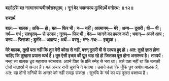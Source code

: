 **बालोऽसि बत नात्मानमन्यषीगर्भसश्भृतम् ।** **नूनं वेद भवान्यस्य दुर्लभेऽर्थे मनोरथ: ॥ १२॥** 

**शब्दार्थ** 

**बाल:—** **बालक** **; असि—** **हो** **; बत—** **फिर भी** **; न—** **नहीं** **; आत्मानम्—** **मेरे** **; अन्य—** **दूसरी** **; षी—** **षी** **; गर्भ—** **गर्भ** **; सश्भृतम्—** **से** **उत्पन्न** **; नूनम्—** **फिर भी** **; वेद—** **जानने का प्रयत्न करो** **; भवान्—** **अपने आप** **; यस्य—** **जिसका** **; दुर्लभे—** **अप्राप्य** **; अर्थे—** **वस्तु** **;** **मन:-रथ:—** **इच्छुक।** **.** 

**मेरे बालक, तुश्हें पता नहीं कि तुम मेरी कोख से नहीं, वरन् दूसरी षी से उत्पन्न हुए हो।** **अत: तुश्हें ज्ञात होना चाहिए कि तुश्हारा प्रयास व्यर्थ है। तुम ऐसी इच्छा की पूॢत चाह रहे हो** **जिसका पूरा होना असश्भव है।** **तात्पर्य :** नन्हा सा बालक ध्रुव महाराज स्वभावत: अपने पिता के प्रति स्नेह से भरा था। उसे पता नहीं था कि उसकी दोनों माताओं में अन्तर है। यह अन्तर रानी सुरुचि ने बताया। उसने कहा कि चूँकि ध्रुव अबोध बालक है, अत: वह दोनों रानियों के अन्तर को नहीं समझ सकता। सुरुचि के गर्व का यह दूसरा वक्तव्य है।  